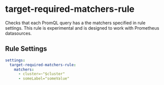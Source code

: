 # target-required-matchers-rule
Checks that each PromQL query has a the matchers specified in rule settings. This rule is experimental and is designed to work with Prometheus datasources.

## Rule Settings

```yaml
settings:
  target-required-matchers-rule:
    matchers:
      - cluster=~"$cluster"
      - someLabel="someValue"
